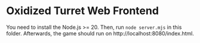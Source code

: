 # Oxidized Turret Web Frontend

You need to install the Node.js >= 20.
Then, run `node server.mjs` in this folder.
Afterwards, the game should run on http://localhost:8080/index.html.
